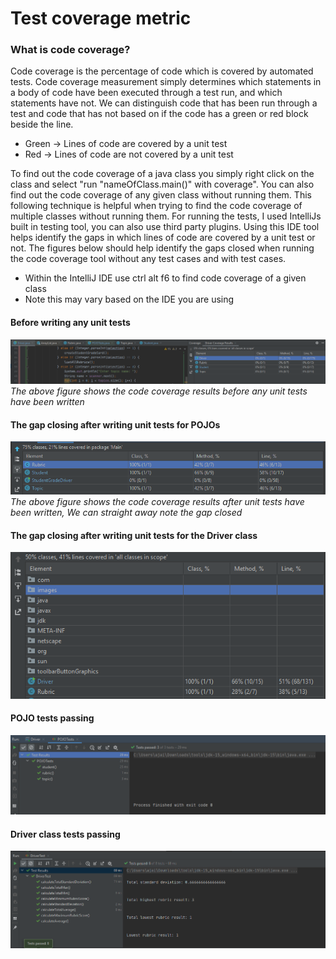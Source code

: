 # Test coverage metric
### What is code coverage?
Code coverage is the percentage of code which is covered by automated tests. Code coverage measurement simply determines which statements in a body of code have been executed through a test run, and which statements have not. We can distinguish code that has been run through a test and code that has not based on if the code has a green or red block beside the line.

 - Green -> Lines of code are covered by a unit test
 - Red -> Lines of code are not covered by a unit test

To find out the code coverage of a java class you simply right click on the class and select "run "nameOfClass.main()" with coverage". You can also find out the code coverage of any given class without running them. This following technique is helpful when trying to find the code coverage of multiple classes without running them. For running the tests, I used IntelliJs built in testing tool, you can also use third party plugins. Using this IDE tool helps identify the gaps in which lines of code are covered by a unit test or not. The figures below should help identify the gaps closed when running the code coverage tool without any test cases and with test cases.

- Within the IntelliJ IDE use ctrl alt f6 to find code coverage of a given class
- Note this may vary based on the IDE you are using

#### Before writing any unit tests
![image info](pictures/noCodeCoverage.PNG)
*The above figure shows the code coverage results before any unit tests have been written*


#### The gap closing after writing unit tests for POJOs
![image info](pictures/POJOSafterTest.PNG)
*The above figure shows the code coverage results after unit tests have been written, We can straight away note the gap closed*

#### The gap closing after writing unit tests for the Driver class
![image info](pictures/codecoverageaftertestswritten.PNG)

#### POJO tests passing
![image info](pictures/pojoTestsPassing.PNG)

#### Driver class tests passing
![image info](pictures/Driverunittestspassing.PNG)